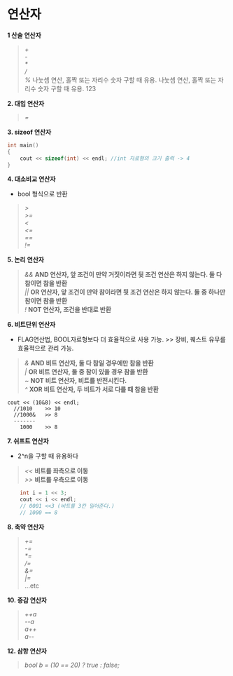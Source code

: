 # 연산자
__1 산술 연산자__   
> _+_   
> _-_   
> _*_   
> _/_   
> _%_ 나눗셈 연산, 홀짝 또는 자리수 숫자 구할 때 유용.
	나눗셈 연산, 홀짝 또는 자리수 숫자 구할 때 유용.
123

   
__2. 대입 연산자__   
> _=_   
   
__3. sizeof 연산자__   
```c++
int main()
{
	cout << sizeof(int) << endl; //int 자료형의 크기 출력 -> 4
}
```
   
__4. 대소비교 연산자__   
* bool 형식으로 반환   
> _>_   
> _>=_   
> _<_   
> _<=_   
> _==_   
> _!=_   
   
__5. 논리 연산자__   
> _&&_ __AND 연산자, 앞 조건이 만약 거짓이라면 뒷 조건 연산은 하지 않는다. 둘 다 참이면 참을 반환__   
> _||_ __OR 연산자, 앞 조건이 만약 참이라면 뒷 조건 연산은 하지 않는다. 둘 중 하나만 참이면 참을 반환__   
> _!_ __NOT 연산자, 조건을 반대로 반환__  
   
__6. 비트단위 연산자__   
* FLAG연산법, BOOL자료형보다 더 효율적으로 사용 가능. >> 장비, 퀘스트 유무를 효율적으로 관리 가능.   
> _&_ __AND 비트 연산자, 둘 다 참일 경우에만 참을 반환__   
> _|_ __OR 비트 연산자, 둘 중 참이 있을 경우 참을 반환__   
> _~_ __NOT 비트 연산자, 비트를 반전시킨다.__   
> _^_ __XOR 비트 연산자, 두 비트가 서로 다를 때 참을 반환__   
```
cout << (10&8) << endl;
  //1010    >> 10
  //1000&   >> 8
  -------
    1000    >> 8
```
   
__7. 쉬프트 연산자__   
* 2^n을 구할 때 유용하다   
> _<<_ __비트를 좌측으로 이동__   
> _>>_ __비트를 우측으로 이동__   
```c++
	int i = 1 << 3;
	cout << i << endl;
	// 0001 <<3 (비트를 3칸 밀어준다.)
	// 1000 == 8
```
   
__8. 축약 연산자__   
> _+=_   
> _-=_   
> _*=_   
> _/=_   
> _&=_   
> _|=_   
...etc   
   
__10. 증감 연산자__   
> _++a_   
> _--a_   
> _a++_   
> _a--_   

__12. 삼항 연산자__   
> _bool b = (10 == 20) ? true : false;_
   
